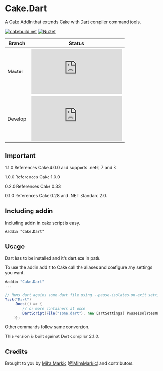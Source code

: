 ﻿# Cake.Dart

A Cake AddIn that extends Cake with [Dart](https://www.dartlang.org/) compiler command tools.

[![cakebuild.net](https://img.shields.io/badge/WWW-cakebuild.net-blue.svg)](http://cakebuild.net/)
[![NuGet](https://img.shields.io/nuget/v/Cake.Dart.svg)](https://www.nuget.org/packages/Cake.Dart)

|Branch|Status|
|------|------|
|Master|[![Build status](https://ci.appveyor.com/api/projects/status/github/cake-contrib/Cake.Dart?branch=master&svg=true)](https://ci.appveyor.com/project/cakecontrib/cake-dart)|
|Develop|[![Build status](https://ci.appveyor.com/api/projects/status/github/cake-contrib/Cake.Dart?branch=develop&svg=true)](https://ci.appveyor.com/project/cakecontrib/cake-dart)|


## Important

1.1.0 References Cake 4.0.0 and supports .net6, 7 and 8

1.0.0 References Cake 1.0.0

0.2.0 References Cake 0.33

0.1.0 References Cake 0.28 and .NET Standard 2.0.

## Including addin
Including addin in cake script is easy.
```
#addin "Cake.Dart"
```
## Usage

Dart has to be installed and it's dart.exe in path.

To use the addin add it to Cake call the aliases and configure any settings you want.

```csharp
#addin "Cake.Dart"
...

// Runs dart agains some.dart file using --pause-isolates-on-exit setting
Task("Dart")
	.Does(() => {
		// or more containers at once
		DartScript(File("some.dart"), new DartSettings{ PauseIsolatesOnExit = true });
	)};
```
Other commands follow same convention.

This version is built against Dart compiler 2.1.0.

## Credits

Brought to you by [Miha Markic](https://github.com/MihaMarkic) ([@MihaMarkic](https://twitter.com/MihaMarkic/)) and contributors.